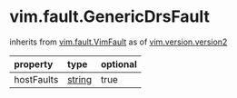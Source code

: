 vim.fault.GenericDrsFault
=========================
inherits from [vim.fault.VimFault](docs/vim.fault.VimFault.md)
as of [vim.version.version2](docs/vim.version.md)

| property | type | optional |
|:---------|:-----|:---------|
| hostFaults | [string](string.md "string") | true |
